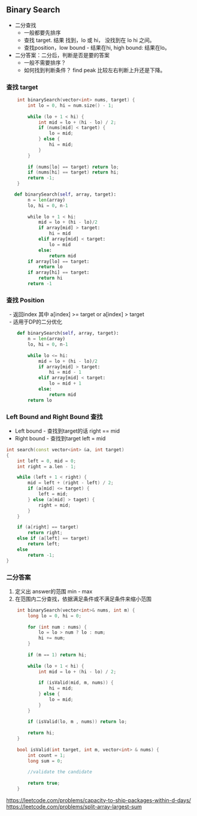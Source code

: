 ## Binary Search ##
* 二分查找
    - 一般都要先排序
    - 查找 target. 结果 找到，lo 或 hi， 没找到在 lo hi 之间。
    - 查找position，low bound - 结果在hi, high bound: 结果在lo。
* 二分答案：二分后，判断是否是要的答案
    - 一般不需要排序？
    - 如何找到判断条件？ find peak 比较左右判断上升还是下降。

### 查找 target
```cpp
    int binarySearch(vector<int> nums, target) {
        int lo = 0, hi = num.size() - 1;
        
        while (lo + 1 < hi) {
            int mid = lo + (hi - lo) / 2;
            if (nums[mid] < target) {
                lo = mid;
            } else {
                hi = mid;
            }
        }
        
        if (nums[lo] == target) return lo;
        if (nums[hi] == target) return hi;
        return -1;
    }
```
```python
   def binarySearch(self, array, target):
        n = len(array)
        lo, hi = 0, n-1
        
        while lo + 1 < hi:
            mid = lo + (hi - lo)/2
            if array[mid] > target:
                hi = mid
            elif array[mid] < target:
                lo = mid
            else:
                return mid
        if array[lo] == target:
            return lo
        if array[hi] == target:
            return hi
        return -1
```

### 查找 Position
   - 返回index 其中 a[index] >= target or a[index] > target  
   - 适用于DP的二分优化
```python
    def binarySearch(self, array, target):
        n = len(array)
        lo, hi = 0, n-1
        
        while lo <= hi:
            mid = lo + (hi - lo)/2
            if array[mid] > target:
                hi = mid - 1
            elif array[mid] < target:
                lo = mid + 1
            else:
                return mid
        return lo
```
### Left Bound and Right Bound 查找
   - Left bound - 查找到target的话 right == mid
   - Right bound - 查找到target left = mid
   
```cpp
int search(const vector<int> &a, int target)
{
    int left = 0, mid = 0;
    int right = a.len - 1;

    while (left + 1 < right) {
        mid = left + (right - left) / 2;
        if (a[mid] <= target) {
            left = mid;
        } else (a[mid] > taget) {
            right = mid;
        }
    }

    if (a[right] == target)
        return right;
    else if (a[left] == target)
        return left;
    else
        return -1;
}
```


### 二分答案
1. 定义出 answer的范围 min - max
2. 在范围内二分查找，依据满足条件或不满足条件来缩小范围
```cpp
    int binarySearch(vector<int>& nums, int m) {
        long lo = 0, hi = 0;
        
        for (int num : nums) {
            lo = lo > num ? lo : num;
            hi += num;
        }
        
        if (m == 1) return hi;
        
        while (lo + 1 < hi) {
            int mid = lo + (hi - lo) / 2;
            
            if (isValid(mid, m, nums)) {
                hi = mid;
            } else {
                lo = mid;
            }
        }
        
        if (isValid(lo, m , nums)) return lo;
        
        return hi;
    }
    
    bool isValid(int target, int m, vector<int> & nums) {
        int count = 1;
        long sum = 0;
        
        //validate the candidate
                
        return true;
    }
```
https://leetcode.com/problems/capacity-to-ship-packages-within-d-days/  
https://leetcode.com/problems/split-array-largest-sum

